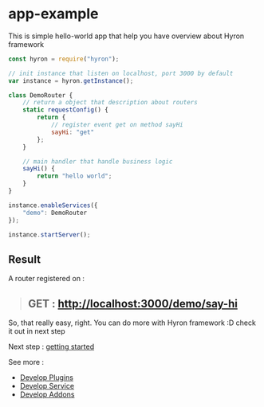 # app-example

This is simple hello-world app that help you have overview about Hyron framework

```javascript
const hyron = require("hyron");

// init instance that listen on localhost, port 3000 by default
var instance = hyron.getInstance();

class DemoRouter {
    // return a object that description about routers
    static requestConfig() {
        return {
            // register event get on method sayHi
            sayHi: "get"
        };
    }

    // main handler that handle business logic
    sayHi() {
        return "hello world";
    }
}

instance.enableServices({
    "demo": DemoRouter
});

instance.startServer();
```

## Result

A router registered on :

> ## GET : [http://localhost:3000/demo/say-hi](http://localhost:3000/say-hi)

So, that really easy, right. You can do more with Hyron framework :D check it out in next step

Next step : [getting started](geting-started.md)

See more :

-   [Develop Plugins](plugins-development/README.md)
-   [Develop Service](service-development/README.md)
-   [Develop Addons](addons-development/README.md)
